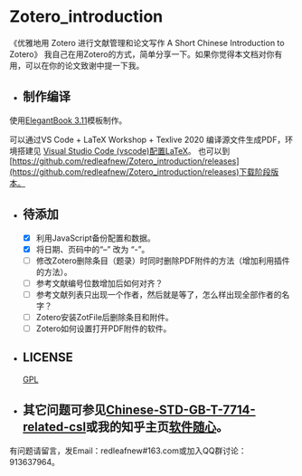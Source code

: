 # Zotero_introduction
《优雅地用 Zotero 进行文献管理和论文写作
A Short Chinese Introduction to Zotero》
我自己在用Zotero的方式，简单分享一下。如果你觉得本文档对你有用，可以在你的论文致谢中提一下我。

* ## 制作编译 

使用[ElegantBook 3.11](https://github.com/ElegantLaTeX/ElegantBook)模板制作。

可以通过VS Code + LaTeX Workshop + Texlive 2020 编译源文件生成PDF，环境搭建见
[Visual Studio Code (vscode)配置LaTeX](https://zhuanlan.zhihu.com/p/166523064)。
也可以到[https://github.com/redleafnew/Zotero_introduction/releases](https://github.com/redleafnew/Zotero_introduction/releases)下载阶段版本。

* ## 待添加

  -  [x] 利用JavaScript备份配置和数据。
  -  [x] 将日期、页码中的“–” 改为 “-”。
  -  [ ] 修改Zotero删除条目（题录）时同时删除PDF附件的方法（增加利用插件的方法）。 
  -  [ ]  参考文献编号位数增加后如何对齐？
  -  [ ]  参考文献列表只出现一个作者，然后就是等了，怎么样出现全部作者的名字？
  -  [ ]  Zotero安装ZotFile后删除条目和附件。
  -  [ ]  Zotero如何设置打开PDF附件的软件。
* ## LICENSE
  [GPL](https://www.gnu.org/licenses/gpl-3.0.txt)

* ## 其它问题可参见[Chinese-STD-GB-T-7714-related-csl](https://github.com/redleafnew/Chinese-std-GB-T-7714-related-csl)或我的知乎主页[软件随心](https://zhuanlan.zhihu.com/c_1071081428967743488)。


有问题请留言，发Email：redleafnew#163.com或加入QQ群讨论：913637964。 
